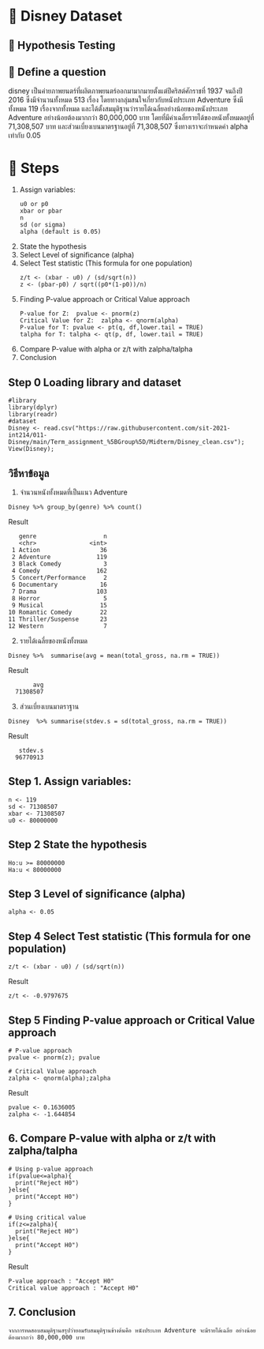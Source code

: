 # 🎯 Disney Dataset
## 📌 Hypothesis Testing
## 📖 Define a question
disney เป็นค่ายภาพยนตร์ที่ผลิตภาพยนตร์ออกมามากมายตั้งแต่ปีคริสต์ศักราชที่ 1937 จนถึงปี 2016 ซึ่งมีจำนวนทั้งหมด   513 เรื่อง โดยทางกลุ่มสนใจเกี่ยวกับหนังประเภท Adventure ซึ่งมีทั้งหมด 119 เรื่องจากทั้งหมด และได้ตั้งสมมุติฐานว่ารายได้เฉลี่ยอย่างน้อยของหนังประเภท Adventure อย่างน้อยต้องมากกว่า 80,000,000 บาท โดยที่มีค่าเฉลี่ยรายได้ของหนังทั้งหมดอยู่ที่ 71,308,507 บาท และส่วนเบี่ยงเบนมาตรฐานอยู่ที่ 71,308,507 ซึ่งทางเราจะกำหนดค่า alpha เท่ากับ 0.05 

# 📑 Steps
1. Assign variables:
    ```{R}
    u0 or p0
    xbar or pbar
    n
    sd (or sigma)
    alpha (default is 0.05)
    ```
2. State the hypothesis
3. Select Level of significance (alpha)
4. Select Test statistic (This formula for one population)
    ```{R}
    z/t <- (xbar - u0) / (sd/sqrt(n))
    z <- (pbar-p0) / sqrt((p0*(1-p0))/n)
    ```
5. Finding P-value approach or Critical Value approach
    ```{R}
    P-value for Z:  pvalue <- pnorm(z)
    Critical Value for Z:  zalpha <- qnorm(alpha)
    P-value for T: pvalue <- pt(q, df,lower.tail = TRUE)
    talpha for T: talpha <- qt(p, df, lower.tail = TRUE)
   ```
6. Compare P-value with alpha or z/t with zalpha/talpha
7. Conclusion


## Step 0 Loading library and dataset 
```{R}
#library
library(dplyr)
library(readr)
#dataset
Disney <- read.csv("https://raw.githubusercontent.com/sit-2021-int214/011-Disney/main/Term_assignment_%5BGroup%5D/Midterm/Disney_clean.csv");
View(Disney);
```
## วิธีหาข้อมูล
1. จำนวนหนังทั้งหมดที่เป็นแนว Adventure
```{R}
Disney %>% group_by(genre) %>% count() 
```
Result
```{R}
   genre                   n
   <chr>               <int>
 1 Action                 36
 2 Adventure             119
 3 Black Comedy            3
 4 Comedy                162
 5 Concert/Performance     2
 6 Documentary            16
 7 Drama                 103
 8 Horror                  5
 9 Musical                15
10 Romantic Comedy        22
11 Thriller/Suspense      23
12 Western                 7
```
2. รายได้เฉลี่ยของหนังทั้งหมด
```{R}
Disney %>%  summarise(avg = mean(total_gross, na.rm = TRUE)) 
```
Result
```{R}
       avg
  71308507
```
3. ส่วนเบี่ยงเบนมาตราฐาน
```{R}
Disney  %>% summarise(stdev.s = sd(total_gross, na.rm = TRUE))
```
Result
```{R}
   stdev.s
  96770913
```

## Step 1. Assign variables: 
```{R}
n <- 119
sd <- 71308507
xbar <- 71308507
u0 <- 80000000
```
## Step 2 State the hypothesis 
```{R}
Ho:u >= 80000000
Ha:u < 80000000   
```

##  Step 3 Level of significance (alpha) 
```{R}
alpha <- 0.05
```

## Step 4 Select Test statistic (This formula for one population) 
```{R}
z/t <- (xbar - u0) / (sd/sqrt(n))

```
Result
```{R}
z/t <- -0.9797675
```


## Step 5 Finding P-value approach or Critical Value approach  
```{R}
# P-value approach
pvalue <- pnorm(z); pvalue

# Critical Value approach
zalpha <- qnorm(alpha);zalpha
```
Result
```{R}
pvalue <- 0.1636005
zalpha <- -1.644854
```

##  6. Compare P-value with alpha or z/t with zalpha/talpha 
```{R}
# Using p-value approach
if(pvalue<=alpha){
  print("Reject H0")
}else{
  print("Accept H0")
}

# Using critical value
if(z<=zalpha){
  print("Reject H0")
}else{
  print("Accept H0")
}
```
Result
```{R}
P-value approach : "Accept H0"
Critical value approach : "Accept H0"
```

## 7. Conclusion 
```{R}
จากการทดสอบสมมุติฐานสรุปว่ายอมรับสมมุติฐานข้างต้นคือ หนังประเภท Adventure จะมีรายได้เฉลี่ย อย่างน้อยต้องมากกว่า 80,000,000 บาท 
```